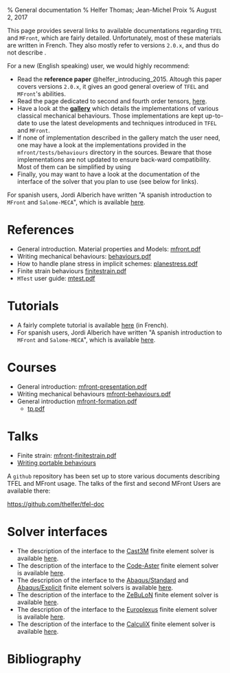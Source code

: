 % General documentation 
% Helfer Thomas; Jean-Michel Proix
% August 2, 2017

This page provides several links to available documentations regarding
`TFEL` and `MFront`, which are fairly detailed. Unfortunately, most of
these materials are written in French. They also mostly refer to
versions `2.0.x`, and thus do not describe .

For a new (English speaking) user, we would highly recommend:

- Read the **reference paper** @helfer_introducing_2015. Altough this
  paper covers versions `2.0.x`, it gives an good general overiew of
  `TFEL` and `MFront`'s abilities.
- Read the page dedicated to second and fourth order tensors,
  [here](tensors.html).
- Have a look at the [**gallery**](gallery.html) which details the
  implementations of various classical mechanical behaviours. Those
  implementations are kept up-to-date to use the latest developments
  and techniques introduced in `TFEL` and `MFront`.
- If none of implementation described in the gallery match the user
  need, one may have a look at the implementations provided in the
  `mfront/tests/behaviours` directory in the sources. Beware that
  those implementations are not updated to ensure back-ward
  compatibility. Most of them can be simplified by using
- Finally, you may want to have a look at the documentation of the
  interface of the solver that you plan to use (see below for links).

For spanish users, Jordi Alberich have written "A spanish introduction
to `MFront` and `Salome-MECA`", which is available
[here](tutorial-spanish.html).

# References

- General introduction. Material properties and Models: [mfront.pdf](documents/mfront/mfront.pdf)
- Writing mechanical behaviours: [behaviours.pdf](documents/mfront/behaviours.pdf)
- How to handle plane stress in implicit schemes: [planestress.pdf](documents/mfront/planestress.pdf)
- Finite strain behaviours [finitestrain.pdf](documents/mfront/finitestrain.pdf)
- `MTest` user guide: [mtest.pdf](documents/mtest/mtest.pdf)

# Tutorials

- A fairly complete tutorial is available
  [here](documents/tutoriel/tutoriel.pdf) (in French).
- For spanish users, Jordi Alberich have written "A spanish
  introduction to `MFront` and `Salome-MECA`", which is available
  [here](tutorial-spanish.html).

# Courses

- General introduction: [mfront-presentation.pdf](documents/mfront-presentation/mfront-presentation.pdf)
- Writing mechanical behaviours [mfront-behaviours.pdf](documents/mfront-behaviours/mfront-behaviours.pdf)
- General introduction [mfront-formation.pdf](documents/mfront-formation/mfront-formation.pdf)
    - [tp.pdf](documents/tp/tp.pdf)

# Talks

- Finite strain: [mfront-finitestrain.pdf](documents/mfront-finitestrain/mfront-finitestrain.pdf)
- [Writing portable behaviours](documents/portable-behaviour/portability.html)

A `github` repository has been set up to store various documents
describing TFEL and MFront usage. The talks of the first and second
MFront Users are available there:

<https://github.com/thelfer/tfel-doc>

# Solver interfaces

- The description of the interface to the
  [Cast3M](http://www-cast3m.cea.fr) finite element solver is
  available [here](castem.html).
- The description of the interface to the
  [Code-Aster](http://www.code-aster.org) finite
  element solver is available [here](aster.html).
- The description of the interface to the
  [Abaqus/Standard](https://www.3ds.com/fr/produits-et-services/simulia/produits/abaqus/abaqusstandard) and
  [Abaqus/Explicit](https://www.3ds.com/products-services/simulia/products/abaqus/abaqusexplicit)
  finite element solvers is available [here](abaqus.html).
- The description of the interface to the
  [ZeBuLoN](http://www.zset-software.com/products/zebulon) finite
  element solver is available [here](zmat.html).
- The description of the interface to the
  [Europlexus](http://www-epx.cea.fr) finite
  element solver is available [here](epx.html).
- The description of the interface to the [CalculiX](calculix.de)
  finite element solver is available [here](calculix.html).

# Bibliography

<!-- Local IspellDict: english -->
